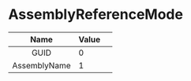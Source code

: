 # AssemblyReferenceMode



|     Name     | Value |   |
| :----------: | ----- | - |
|     GUID     | 0     |   |
| AssemblyName | 1     |   |

